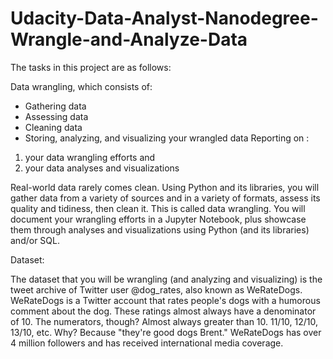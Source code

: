 # Udacity-Data-Analyst-Nanodegree-Wrangle-and-Analyze-Data

The tasks in this project are as follows:

Data wrangling, which consists of:
- Gathering data 
- Assessing data
- Cleaning data
- Storing, analyzing, and visualizing your wrangled data
Reporting on :
1) your data wrangling efforts and 
2) your data analyses and visualizations

Real-world data rarely comes clean. Using Python and its libraries, you will gather data from a variety of sources and in a variety of formats, assess its quality and tidiness, then clean it. This is called data wrangling. You will document your wrangling efforts in a Jupyter Notebook, plus showcase them through analyses and visualizations using Python (and its libraries) and/or SQL.

Dataset:

The dataset that you will be wrangling (and analyzing and visualizing) is the tweet archive of Twitter user @dog_rates, also known as WeRateDogs. WeRateDogs is a Twitter account that rates people's dogs with a humorous comment about the dog. These ratings almost always have a denominator of 10. The numerators, though? Almost always greater than 10. 11/10, 12/10, 13/10, etc. Why? Because "they're good dogs Brent." WeRateDogs has over 4 million followers and has received international media coverage.

